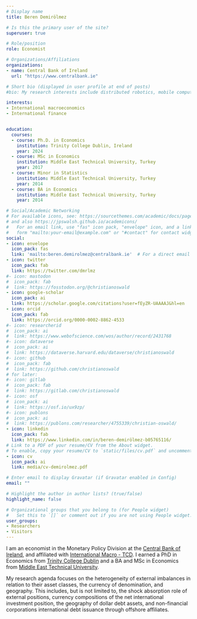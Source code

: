 ```yaml
---
# Display name
title: Beren Demirölmez 

# Is this the primary user of the site?
superuser: true

# Role/position
role: Economist

# Organizations/Affiliations
organizations:
- name: Central Bank of Ireland
  url: "https://www.centralbank.ie"

# Short bio (displayed in user profile at end of posts)
#bio: My research interests include distributed robotics, mobile computing and programmable matter.

interests:
- International macroeconomics
- International finance


education:
  courses:
  - course: Ph.D. in Economics
    institution: Trinity College Dublin, Ireland
    year: 2024
  - course: MSc in Economics
    institution: Middle East Technical University, Turkey
    year: 2017
  - course: Minor in Statistics
    institution: Middle East Technical University, Turkey
    year: 2014
  - course: BA in Economics
    institution: Middle East Technical University, Turkey
    year: 2014

# Social/Academic Networking
# For available icons, see: https://sourcethemes.com/academic/docs/page-builder/#icons
# and also https://jpswalsh.github.io/academicons/
#   For an email link, use "fas" icon pack, "envelope" icon, and a link in the
#   form "mailto:your-email@example.com" or "#contact" for contact widget.
social:
- icon: envelope
  icon_pack: fas
  link: 'mailto:beren.demirolmez@centralbank.ie'  # For a direct email link, use "mailto:test@example.org"/otherwise /#contact.
- icon: twitter
  icon_pack: fab
  link: https://twitter.com/dmrlmz
#- icon: mastodon
#  icon_pack: fab
#  link: https://fosstodon.org/@christianoswald
- icon: google-scholar
  icon_pack: ai
  link: https://scholar.google.com/citations?user=fEyZR-UAAAAJ&hl=en
- icon: orcid
  icon_pack: fab
  link: https://orcid.org/0000-0002-8862-4533
#- icon: researcherid
#  icon_pack: ai
#  link: https://www.webofscience.com/wos/author/record/2431768
#- icon: dataverse
#  icon_pack: ai
#  link: https://dataverse.harvard.edu/dataverse/christianoswald
#- icon: github
#  icon_pack: fab
#  link: https://github.com/christianoswald
# for later:
#- icon: gitlab
#  icon_pack: fab
#  link: https://gitlab.com/christianoswald
#- icon: osf
#  icon_pack: ai
#  link: https://osf.io/ux9zp/
#- icon: publons
#  icon_pack: ai
#  link: https://publons.com/researcher/4755339/christian-oswald/
- icon: linkedin
  icon_pack: fab
  link: https://www.linkedin.com/in/beren-demirölmez-b05765116/
# Link to a PDF of your resume/CV from the About widget.
# To enable, copy your resume/CV to `static/files/cv.pdf` and uncomment the lines below.
- icon: cv
  icon_pack: ai
  link: media/cv-demirolmez.pdf

# Enter email to display Gravatar (if Gravatar enabled in Config)
email: ""

# Highlight the author in author lists? (true/false)
highlight_name: false

# Organizational groups that you belong to (for People widget)
#   Set this to `[]` or comment out if you are not using People widget.
user_groups:
- Researchers
- Visitors
---
```


I am an economist in the Monetary Policy Division at the [Central Bank of Ireland](https://www.centralbank.ie), and affiliated with [International Macro - TCD](https://www.tcd.ie/Economics/research/imtcd/). I earned a PhD in Economics from [Trinity College Dublin](https://www.tcd.ie) and a BA and MSc in Economics from [Middle East Technical University](https://www.metu.edu.tr).

My research agenda focuses on the heterogeneity of external imbalances in relation to their asset classes, the currency of denomination, and geography. This includes, but is not limited to, the shock absorption role of external positions, currency compositions of the net international investment position, the geography of dollar debt assets, and non-financial corporations international debt issuance through offshore affiliates.
